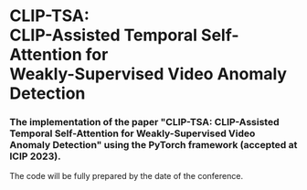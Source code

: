 # CLIP-TSA: <br />CLIP-Assisted Temporal Self-Attention for <br />Weakly-Supervised Video Anomaly Detection 

### The implementation of the paper "CLIP-TSA: CLIP-Assisted Temporal Self-Attention for Weakly-Supervised Video Anomaly Detection" using the PyTorch framework (accepted at ICIP 2023).

The code will be fully prepared by the date of the conference.
